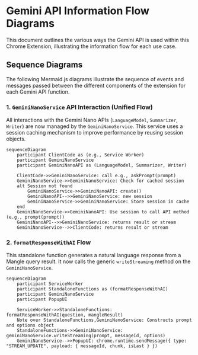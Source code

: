 # Gemini API Information Flow Diagrams

This document outlines the various ways the Gemini API is used within this Chrome Extension, illustrating the information flow for each use case.

## Sequence Diagrams

The following Mermaid.js diagrams illustrate the sequence of events and messages passed between the different components of the extension for each Gemini API function.

### 1. `GeminiNanoService` API Interaction (Unified Flow)

All interactions with the Gemini Nano APIs (`LanguageModel`, `Summarizer`, `Writer`) are now managed by the `GeminiNanoService`. This service uses a session caching mechanism to improve performance by reusing session objects.

```mermaid
sequenceDiagram
    participant ClientCode as (e.g., Service Worker)
    participant GeminiNanoService
    participant GeminiNanoAPI as (LanguageModel, Summarizer, Writer)

    ClientCode->>GeminiNanoService: call e.g., askPrompt(prompt)
    GeminiNanoService->>GeminiNanoService: Check for cached session
    alt Session not found
        GeminiNanoService->>GeminiNanoAPI: create()
        GeminiNanoAPI-->>GeminiNanoService: new session
        GeminiNanoService->>GeminiNanoService: Store session in cache
    end
    GeminiNanoService->>GeminiNanoAPI: Use session to call API method (e.g., prompt(prompt))
    GeminiNanoAPI-->>GeminiNanoService: returns result or stream
    GeminiNanoService-->>ClientCode: returns result or stream
```

### 2. `formatResponseWithAI` Flow

This standalone function generates a natural language response from a Mangle query result. It now calls the generic `writeStreaming` method on the `GeminiNanoService`.

```mermaid
sequenceDiagram
    participant ServiceWorker
    participant StandaloneFunctions as (formatResponseWithAI)
    participant GeminiNanoService
    participant PopupUI

    ServiceWorker->>StandaloneFunctions: formatResponseWithAI(question, mangleResult)
    Note over StandaloneFunctions,GeminiNanoService: Constructs prompt and options object
    StandaloneFunctions->>GeminiNanoService: geminiNanoService.writeStreaming(prompt, messageId, options)
    GeminiNanoService-->>PopupUI: chrome.runtime.sendMessage({ type: "STREAM_UPDATE", payload: { messageId, chunk, isLast } })
```
